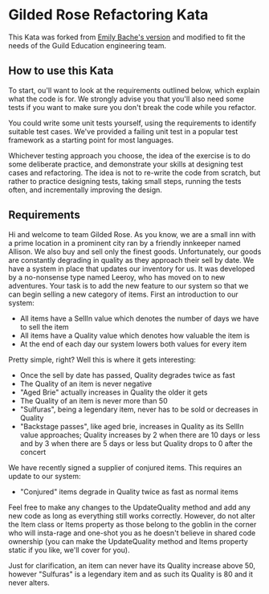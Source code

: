 # Gilded Rose Refactoring Kata

This Kata was forked from [Emily Bache's version](https://github.com/emilybache/GildedRose-Refactoring-Kata) and modified to fit the needs of the Guild Education engineering team.

## How to use this Kata

To start, ou'll want to look at the requirements outlined below, which explain what the code is for. We strongly advise you that you'll also need some tests if you want to make sure you don't break the code while you refactor.

You could write some unit tests yourself, using the requirements to identify suitable test cases. We've provided a failing unit test in a popular test framework as a starting point for most languages.

Whichever testing approach you choose, the idea of the exercise is to do some deliberate practice, and demonstrate your skills at designing test cases and refactoring. The idea is not to re-write the code from scratch, but rather to practice designing tests, taking small steps, running the tests often, and incrementally improving the design.

## Requirements

Hi and welcome to team Gilded Rose. As you know, we are a small inn with a prime location in a
prominent city ran by a friendly innkeeper named Allison. We also buy and sell only the finest goods.
Unfortunately, our goods are constantly degrading in quality as they approach their sell by date. We
have a system in place that updates our inventory for us. It was developed by a no-nonsense type named
Leeroy, who has moved on to new adventures. Your task is to add the new feature to our system so that
we can begin selling a new category of items. First an introduction to our system:

- All items have a SellIn value which denotes the number of days we have to sell the item
- All items have a Quality value which denotes how valuable the item is
- At the end of each day our system lowers both values for every item

Pretty simple, right? Well this is where it gets interesting:

- Once the sell by date has passed, Quality degrades twice as fast
- The Quality of an item is never negative
- "Aged Brie" actually increases in Quality the older it gets
- The Quality of an item is never more than 50
- "Sulfuras", being a legendary item, never has to be sold or decreases in Quality
- "Backstage passes", like aged brie, increases in Quality as its SellIn value approaches; Quality increases by 2 when there are 10 days or less and by 3 when there are 5 days or less but Quality drops to 0 after the concert

We have recently signed a supplier of conjured items. This requires an update to our system:

- "Conjured" items degrade in Quality twice as fast as normal items

Feel free to make any changes to the UpdateQuality method and add any new code as long as everything
still works correctly. However, do not alter the Item class or Items property as those belong to the
goblin in the corner who will insta-rage and one-shot you as he doesn't believe in shared code
ownership (you can make the UpdateQuality method and Items property static if you like, we'll cover
for you).

Just for clarification, an item can never have its Quality increase above 50, however "Sulfuras" is a
legendary item and as such its Quality is 80 and it never alters.

